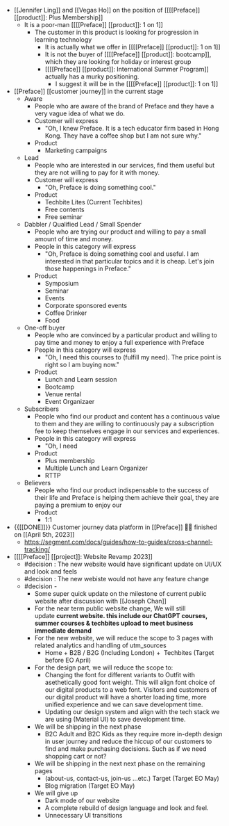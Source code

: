 - [[Jennifer Ling]] and [[Vegas Ho]] on the position of [[[[Preface]] [[product]]: Plus Membership]]
    - It is a poor-man [[[[Preface]] [[product]]: 1 on 1]]
        - The customer in this product is looking for progression in learning technology
            - It is actually what we offer in [[[[Preface]] [[product]]: 1 on 1]]
            - It is not the buyer of [[[[Preface]] [[product]]: bootcamp]], which they are looking for holiday or interest group
            - [[[[Preface]] [[product]]: International Summer Program]] actually has a murky positioning.
                - I suggest it will be in the [[[[Preface]] [[product]]: 1 on 1]]
- [[Preface]] [[customer journey]] in the current stage
    - Aware
        - People who are aware of the brand of Preface and they have a very vague idea of what we do.
        - Customer will express
            - "Oh, I knew Preface. It is a tech educator firm based in Hong Kong. They have a coffee shop but I am not sure why."
        - Product
            - Marketing campaigns
    - Lead
        - People who are interested in our services, find them useful but they are not willing to pay for it with money.
        - Customer will express
            - "Oh, Preface is doing something cool."
        - Product
            - Techbite Lites (Current Techbites)
            - Free contents
            - Free seminar
    - Dabbler / Qualified Lead / Small Spender
        - People who are trying our product and willing to pay a small amount of time and money.
        - People in this category will express
            - "Oh, Preface is doing something cool and useful. I am interested in that particular topics and it is cheap. Let's join those happenings in Preface."
        - Product
            - Symposium
            - Seminar
            - Events
            - Corporate sponsored events
            - Coffee Drinker
            - Food
    - One-off buyer
        - People who are convinced by a particular product and willing to pay time and money to enjoy a full experience with Preface
        - People in this category will express
            - "Oh, I need this courses to (fulfill my need). The price point is right so I am buying now."
        - Product
            - Lunch and Learn session
            - Bootcamp
            - Venue rental
            - Event Organizaer
    - Subscribers
        - People who find our product and content has a continuous value to them and they are willing to continuously pay a subscription fee to keep themselves engage in our services and experiences.
        - People in this category will express
            - "Oh, I need 
        - Product
            - Plus membership
            - Multiple Lunch and Learn Organizer
            - RTTP
    - Believers
        - People who find our product indispensable to the success of their life and Preface is helping them achieve their goal, they are paying a premium to enjoy our 
        - Product
            - 1:1
- {{[[DONE]]}}  Customer journey data platform in [[Preface]] 👏🏼 finished on [[April 5th, 2023]]
    - https://segment.com/docs/guides/how-to-guides/cross-channel-tracking/
- [[[[Preface]] [[project]]: Website Revamp 2023]]
    - #decision : The new website would have significant update on UI/UX and look and feels
    - #decision : The new webiste would not have any feature change
    - #decision - 
        - Some super quick update on the milestone of current public website after discussion with [[Joseph Chan]]
        - For the near term public website change, We will still update **current website. this include our ChatGPT courses, summer courses & techbites upload to meet business immediate demand**
        - For the new website, we will reduce the scope to 3 pages with related analytics and handling of utm_sources
            - Home + B2B / B2G (Including London) +  Techbites (Target before EO April)
        - For the design part, we will reduce the scope to:
            - Changing the font for different variants to Outfit with asethetically good font weight. This will align font choice of our digital products to a web font. Visitors and customers of our digital product will have a shorter loading time, more unified experience and we can save development time.
            - Updating our design system and align with the tech stack we are using (Material UI) to save development time.
        - We will be shipping in the next phase
            - B2C Adult and B2C Kids as they require more in-depth design in user journey and reduce the hiccup of our customers to find and make purchasing decisions. Such as if we need shopping cart or not?
        - We will be shipping in the next next phase on the remaining pages
            - (about-us, contact-us, join-us ...etc.) Target (Target EO May)
            - Blog migration (Target EO May)
        - We will give up
            - Dark mode of our website
            - A complete rebuild of design language and look and feel.
            - Unnecessary UI transitions
